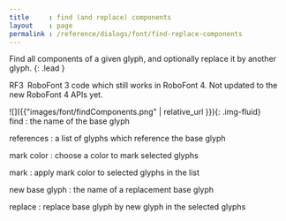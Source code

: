 ```yaml
---
title     : find (and replace) components
layout    : page
permalink : /reference/dialogs/font/find-replace-components
---
```


Find all components of a given glyph, and optionally replace it by another glyph.
{: .lead }

<span class="badge text-bg-warning rounded-0">RF3</span> RoboFont 3 code which still works in RoboFont 4. Not updated to the new RoboFont 4 APIs yet.


<div class='row'>

<div class='col-sm-4' markdown='1'>
![]({{"images/font/findComponents.png" | relative_url }}){: .img-fluid}
</div>

<div class='col-sm-8' markdown='1'>
find
: the name of the base glyph

references
: a list of glyphs which reference the base glyph

mark color
: choose a color to mark selected glyphs

mark
: apply mark color to selected glyphs in the list

new base glyph
: the name of a replacement base glyph

replace
: replace base glyph by new glyph in the selected glyphs
</div>

</div>
